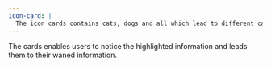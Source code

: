 ```yaml
---
icon-card: |
  The icon cards contains cats, dogs and all which lead to different categories for different kind of animal's adoption information section.
---
```


The cards enables users to notice the highlighted information and leads them to their waned information.
